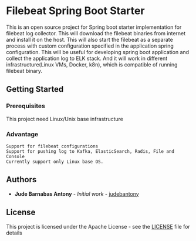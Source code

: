 
# Filebeat Spring Boot Starter

This is an open source project for Spring boot starter implementation for filebeat log collector. 
This will download the filebeat binaries from internet and install it on the host. 
This will also start the filebeat as a separate process with custom configuration specified in the application spring configuration.
This will be useful for developing spring boot application and collect the application log to ELK stack.
And it will work in different infrastructure(Linux VMs, Docker, k8n), which is compatible of running filebeat binary.

## Getting Started


### Prerequisites

This project need Linux/Unix base infrastructure

### Advantage

```
Support for filebeat configurations 
Support for pushing log to Kafka, ElasticSearch, Radis, File and Console
Currently support only Linux base OS.	
```
## Authors

* **Jude Barnabas Antony** - *Initial work* - [judebantony](https://github.com/judebantony)

## License

This project is licensed under the Apache License - see the [LICENSE](LICENSE) file for details

